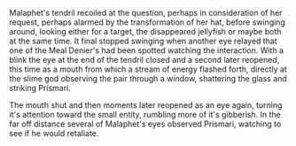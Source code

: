Malaphet's tendril recoiled at the question, perhaps in consideration of her request, perhaps alarmed by the transformation of her hat, before swinging around, looking either for a target, the disappeared jellyfish or maybe both at the same time. It final stopped swinging when another eye relayed that one of the Meal Denier's had been spotted watching the interaction. With a blink the eye at the end of the tendril closed and a second later reopened, this time as a mouth from which a stream of energy flashed forth, directly at the slime god observing the pair through a window, shattering the glass and striking Prismari.

The mouth shut and then moments later reopened as an eye again, turning it's attention toward the small entity, rumbling more of it's gibberish. In the  far off distance several of Malaphet's eyes observed Prismari, watching to see if he would retaliate.